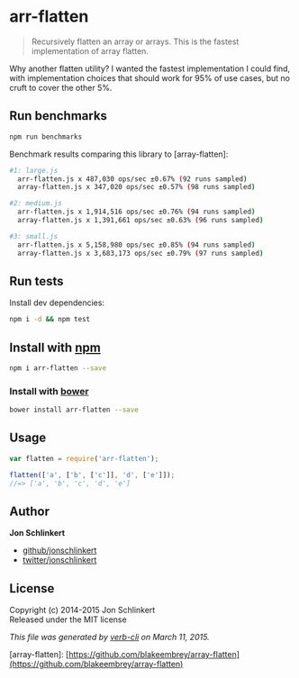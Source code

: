 # arr-flatten

> Recursively flatten an array or arrays. This is the fastest implementation of array flatten.

Why another flatten utility? I wanted the fastest implementation I could find, with implementation choices that should work for 95% of use cases, but no cruft to cover the other 5%.

## Run benchmarks

```bash
npm run benchmarks
```

Benchmark results comparing this library to \[array-flatten\]:

```bash
#1: large.js
  arr-flatten.js x 487,030 ops/sec ±0.67% (92 runs sampled)
  array-flatten.js x 347,020 ops/sec ±0.57% (98 runs sampled)

#2: medium.js
  arr-flatten.js x 1,914,516 ops/sec ±0.76% (94 runs sampled)
  array-flatten.js x 1,391,661 ops/sec ±0.63% (96 runs sampled)

#3: small.js
  arr-flatten.js x 5,158,980 ops/sec ±0.85% (94 runs sampled)
  array-flatten.js x 3,683,173 ops/sec ±0.79% (97 runs sampled)
```

## Run tests

Install dev dependencies:

```bash
npm i -d && npm test
```

## Install with [npm](https://github.com/ericliang12345/my-study/tree/61bcf23525950856ab2027fa9d23e30c458d927a/NodeJs_Express_hello/node_modules/mqtt/node_modules/help-me/node_modules/glob-stream/node_modules/micromatch/node_modules/arr-diff/node_modules/arr-flatten/npmjs.org)

```bash
npm i arr-flatten --save
```

### Install with [bower](https://github.com/bower/bower)

```bash
bower install arr-flatten --save
```

## Usage

```javascript
var flatten = require('arr-flatten');

flatten(['a', ['b', ['c']], 'd', ['e']]);
//=> ['a', 'b', 'c', 'd', 'e']
```

## Author

**Jon Schlinkert**

* [github/jonschlinkert](https://github.com/jonschlinkert)
* [twitter/jonschlinkert](http://twitter.com/jonschlinkert) 

## License

Copyright \(c\) 2014-2015 Jon Schlinkert  
Released under the MIT license

_This file was generated by_ [_verb-cli_](https://github.com/assemble/verb-cli) _on March 11, 2015._

\[array-flatten\]: [https://github.com/blakeembrey/array-flatten](https://github.com/blakeembrey/array-flatten)

